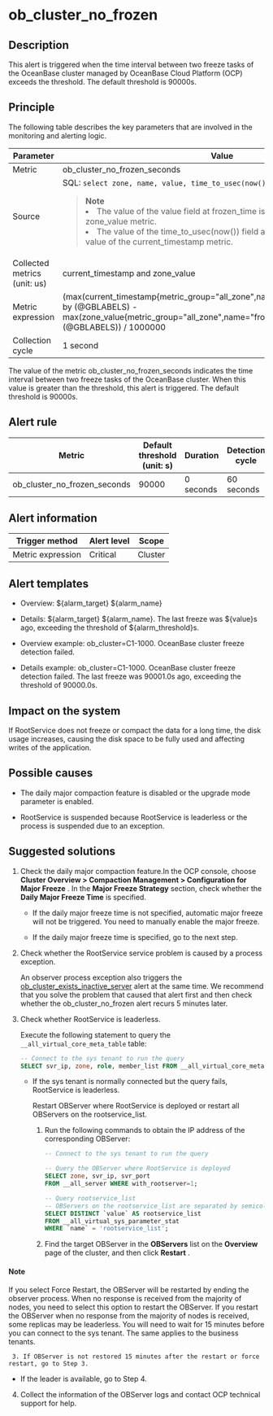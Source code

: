 ob_cluster_no_frozen
=========================================

**Description**
------------------------------------

This alert is triggered when the time interval between two freeze tasks of the OceanBase cluster managed by OceanBase Cloud Platform (OCP) exceeds the threshold. The default threshold is 90000s.

Principle
------------------------------

The following table describes the key parameters that are involved in the monitoring and alerting logic.

|          Parameter           |                                                                                                                                                                                                                              Value                                                                                                                                                                                                                               |
|------------------------------|------------------------------------------------------------------------------------------------------------------------------------------------------------------------------------------------------------------------------------------------------------------------------------------------------------------------------------------------------------------------------------------------------------------------------------------------------------------|
| Metric                       | ob_cluster_no_frozen_seconds                                                                                                                                                                                                                                                                                                                                                                                                                                     |
| Source                       | SQL:  ```select zone, name, value, time_to_usec(now()) from __all_zone;``` <blockquote> **Note** </br><li>The value of the value field at frozen_time is used as the value of the zone_value metric.   </li><li> The value of the time_to_usec(now()) field at frozen_time is used as the value of the current_timestamp metric.</li> </blockquote>   |
| Collected metrics (unit: us) | current_timestamp and zone_value                                                                                                                                                                                                                                                                                                                                                                                                                                 |
| Metric expression            | (max(current_timestamp{metric_group="all_zone",name="frozen_time",@LABELS}) by (@GBLABELS) - max(zone_value{metric_group="all_zone",name="frozen_time",@LABELS}) by (@GBLABELS)) / 1000000                                                                                                                                                                                                                                                                       |
| Collection cycle             | 1 second                                                                                                                                                                                                                                                                                                                                                                                                                                                         |

The value of the metric ob_cluster_no_frozen_seconds indicates the time interval between two freeze tasks of the OceanBase cluster. When this value is greater than the threshold, this alert is triggered. The default threshold is 90000s.

**Alert rule**
-----------------------------------

|            Metric            | Default threshold (unit: s) | Duration  | Detection cycle | Time before clearance |
|------------------------------|-----------------------------|-----------|-----------------|-----------------------|
| ob_cluster_no_frozen_seconds | 90000                       | 0 seconds | 60 seconds      | 5 minutes             |

**Alert information**
------------------------------------------

|  Trigger method   | Alert level |  Scope  |
|-------------------|-------------|---------|
| Metric expression | Critical    | Cluster |

**Alert templates**
----------------------------------------

* Overview: \${alarm_target} \${alarm_name}

* Details: \${alarm_target} \${alarm_name}. The last freeze was \${value}s ago, exceeding the threshold of \${alarm_threshold}s.

* Overview example: ob_cluster=C1-1000. OceanBase cluster freeze detection failed.

* Details example: ob_cluster=C1-1000. OceanBase cluster freeze detection failed. The last freeze was 90001.0s ago, exceeding the threshold of 90000.0s.

**Impact on the system**
---------------------------------------------

If RootService does not freeze or compact the data for a long time, the disk usage increases, causing the disk space to be fully used and affecting writes of the application.

**Possible causes**
----------------------------------------

* The daily major compaction feature is disabled or the upgrade mode parameter is enabled.

* RootService is suspended because RootService is leaderless or the process is suspended due to an exception.

**Suggested solutions**
--------------------------------------------

1. Check the daily major compaction feature.In the OCP console, choose **Cluster Overview \> Compaction Management \> Configuration for Major Freeze** . In the **Major Freeze Strategy** section, check whether the **Daily Major Freeze Time** is specified.
   * If the daily major freeze time is not specified, automatic major freeze will not be triggered. You need to manually enable the major freeze.

   * If the daily major freeze time is specified, go to the next step.

2. Check whether the RootService service problem is caused by a process exception.

   An observer process exception also triggers the [ob_cluster_exists_inactive_server](../200.ob-alert/400.ob_cluster_exists_inactive_server.md) alert at the same time. We recommend that you solve the problem that caused that alert first and then check whether the ob_cluster_no_frozen alert recurs 5 minutes later.

3. Check whether RootService is leaderless.

   Execute the following statement to query the `__all_virtual_core_meta_table` table:

   ```sql
   -- Connect to the sys tenant to run the query
   SELECT svr_ip, zone, role, member_list FROM __all_virtual_core_meta_table;
   ```

   * If the sys tenant is normally connected but the query fails, RootService is leaderless.

     Restart OBServer where RootService is deployed or restart all OBServers on the rootservice_list.
     1. Run the following commands to obtain the IP address of the corresponding OBServer:

        ```sql
        -- Connect to the sys tenant to run the query
        
        -- Query the OBServer where RootService is deployed
        SELECT zone, svr_ip, svr_port
        FROM __all_server WHERE with_rootserver=1;
        
        -- Query rootservice_list
        -- OBServers on the rootservice_list are separated by semicolons (;). Each part represents an OBServer.
        SELECT DISTINCT `value` AS rootservice_list
        FROM __all_virtual_sys_parameter_stat
        WHERE `name` = 'rootservice_list';
        ```

     2. Find the target OBServer in the **OBServers** list on the **Overview** page of the cluster, and then click **Restart** .

  <main id="notice" type='explain'>
    <h4>Note</h4>
    <p>If you select Force Restart, the OBServer will be restarted by ending the observer process. When no response is received from the majority of nodes, you need to select this option to restart the OBServer. If you restart the OBServer when no response from the majority of nodes is received, some replicas may be leaderless. You will need to wait for 15 minutes before you can connect to the sys tenant. The same applies to the business tenants.</p>
  </main>

     3. If OBServer is not restored 15 minutes after the restart or force restart, go to Step 3.

   * If the leader is available, go to Step 4.

4. Collect the information of the OBServer logs and contact OCP technical support for help.
